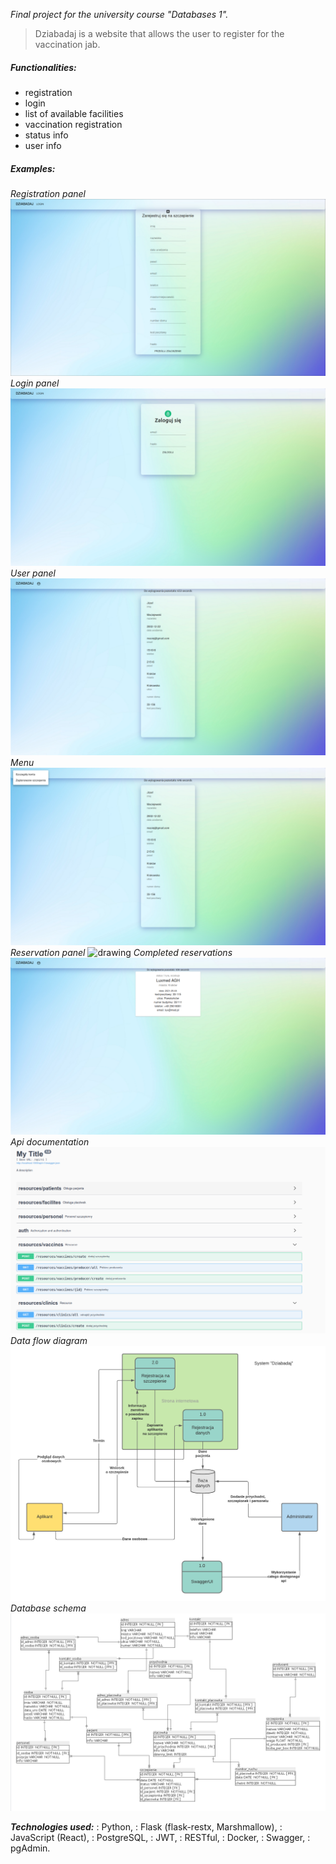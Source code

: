 
*Final project for the university course "Databases 1".*

> Dziabadaj is a website that allows the user
> to register for the vaccination jab.

##### Functionalities:
- registration
- login
- list of available facilities
- vaccination registration
- status info
- user info

##### Examples:
*Registration panel*
![drawing](https://github.com/mateuszGorczany/Dziabadaj/blob/main/examples/register_panel.png)
*Login panel*
![drawing](https://github.com/mateuszGorczany/Dziabadaj/blob/main/examples/login_panel.png)
*User panel*
![drawing](https://github.com/mateuszGorczany/Dziabadaj/blob/main/examples/user_panel.png)
*Menu*
![drawing](https://github.com/mateuszGorczany/Dziabadaj/blob/main/examples/menu.png)
*Reservation panel*
![drawing](https://github.com/mateuszGorczany/Dziabadaj/blob/main/examples/vaccinaation_reserv.png)
*Completed reservations*
![drawing](https://github.com/mateuszGorczany/Dziabadaj/blob/main/examples/reservations_made.png)
*Api documentation*
![drawing](https://github.com/mateuszGorczany/Dziabadaj/blob/main/examples/api_docs.png)
*Data flow diagram*
![drawing](https://github.com/mateuszGorczany/Dziabadaj/blob/main/examples/dfd.png)
*Database schema*
![drawing](https://github.com/mateuszGorczany/Dziabadaj/blob/main/examples/Schema.png)


***Technologies used:*** 
: Python, 
: Flask (flask-restx, Marshmallow), 
: JavaScript (React), 
: PostgreSQL, 
: JWT, 
: RESTful, 
: Docker, 
: Swagger, 
: pgAdmin.


[^1]: Git history ommited due to the safety reasons.
